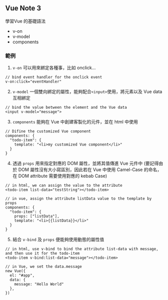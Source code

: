## Vue Note 3
學習Vue 的基礎語法
- v-on
- v-model
- components

### 範例
1. `v-on` 可以用來綁定各種事，比如 onclick...
```
// bind event handler for the onclick event
v-on:click="eventHandler"
```

2. `v-model` 一個雙向綁定的屬性，能夠配合`<input>`使用，將元素以及 Vue data 互相綁定
```
// bind the value between the element and the Vue data
<input v-model="message">
```

3. `components` 能夠在 Vue 中創建客製化的元件，並在 html 中使用
```
// Difine the customized Vue component
components: {
  "todo-item": {
    template: "<li>my customized Vue component</li>"
  }
}
```

4. 透過 `props` 用來指定對應的 DOM 屬性，並將其值傳進 Vue 元件中 (要記得由於 DOM 屬性沒有大小寫區別，因此若在 Vue 中使用 Camel-Case 的命名，在 DOM attribute 需要使用對應的 kebab Case)
```
// in html, we can assign the value to the attribute
<todo-item list-data="testString"></todo-item>

// in vue, assign the attribute listData value to the template by props
components: {
  "todo-item": {
    props: ["listData"],
    template: "<li>{{listData}}</li>"
  }
}
```

5. 結合 `v-bind` 及 `props` 便能夠使用動態的屬性值
```
// in html, use v-bind to bind the attribute list-data with message, and then use it for the todo-item
<todo-item v-bind:list-data="message"></todo-item>

// in Vue, we set the data.message
new Vue({
  el: "#app",
  data: {
    message: "Hello World"
  },
})
```